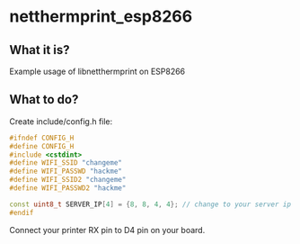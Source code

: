 # netthermprint_esp8266
## What it is?
Example usage of libnetthermprint on ESP8266

## What to do?
Create include/config.h file:
```c++
#ifndef CONFIG_H
#define CONFIG_H
#include <cstdint>
#define WIFI_SSID "changeme"
#define WIFI_PASSWD "hackme"
#define WIFI_SSID2 "changeme"
#define WIFI_PASSWD2 "hackme"

const uint8_t SERVER_IP[4] = {8, 8, 4, 4}; // change to your server ip
#endif
```
Connect your printer RX pin to D4 pin on your board.